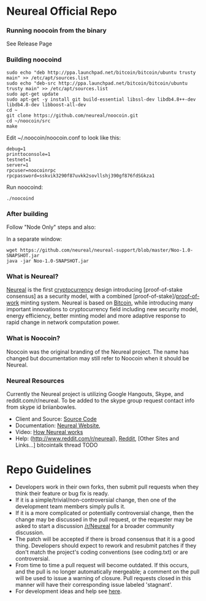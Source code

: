 
Neureal Official Repo
==================================
### Running noocoin from the binary

See Release Page

### Building noocoind

```
sudo echo "deb http://ppa.launchpad.net/bitcoin/bitcoin/ubuntu trusty main" >> /etc/apt/sources.list
sudo echo "deb-src http://ppa.launchpad.net/bitcoin/bitcoin/ubuntu trusty main" >> /etc/apt/sources.list
sudo apt-get update
sudo apt-get -y install git build-essential libssl-dev libdb4.8++-dev libdb4.8-dev libboost-all-dev
cd ~
git clone https://github.com/neureal/noocoin.git
cd ~/noocoin/src
make
```

Edit ~/.noocoin/noocoin.conf to look like this:
```
debug=1
printtoconsole=1
testnet=1
server=1
rpcuser=noocoinrpc
rpcpassword=sskvik3290f87uvkk2sovllshj390gf876fdSGkza1
```

Run noocoind:
```
./noocoind
```
### After building

Follow "Node Only" steps and also:

In a separate window:
```
wget https://github.com/neureal/neureal-support/blob/master/Noo-1.0-SNAPSHOT.jar
java -jar Noo-1.0-SNAPSHOT.jar
```


### What is Neureal?
[Neureal](http://neureal.net/) is the first [cryptocurrency](https://en.wikipedia.org/wiki/Cryptocurrency) design introducing [proof-of-stake consensus] as a security model, with a combined [proof-of-stake]/[proof-of-work](https://en.wikipedia.org/wiki/Proof-of-work_system) minting system. Neureal is based on [Bitcoin](http://bitcoin.org/en/), while introducing many important innovations to cryptocurrency field including new security model, energy efficiency, better minting model and more adaptive response to rapid change in network computation power.

### What is Noocoin?
Noocoin was the original branding of the Neureal project. The name has changed but documentation may still refer to Noocoin when it should be Neureal.


### Neureal Resources
Currently the Neureal project is utilizing Google Hangouts, Skype, and reddit.com/r/neureal. To be added to the skype group request contact info from skype id briianbowles.


* Client and Source:
[Source Code](https://github.com/neureal/noocoin)
* Documentation: [Neureal Website](http://neureal.net),
* Video: [How Neureal works](https://docs.google.com/file/d/0B5p19t3unCmgTF9mdlMyemxSWlE/edit)
* Help: (http://www.reddit.com/r/neureal),
[Reddit](http://www.reddit.com/r/neureal),
[Other Sites and Links...] bitcointalk thread TODO


Repo Guidelines
================================

* Developers work in their own forks, then submit pull requests when they think their feature or bug fix is ready.
* If it is a simple/trivial/non-controversial change, then one of the development team members simply pulls it.
* If it is a more complicated or potentially controversial change, then the change may be discussed in the pull request, or the requester may be asked to start a discussion [/r/Neureal](http://www.reddit.com/r/neureal/) for a broader community discussion. 
* The patch will be accepted if there is broad consensus that it is a good thing. Developers should expect to rework and resubmit patches if they don't match the project's coding conventions (see coding.txt) or are controversial.
* From time to time a pull request will become outdated. If this occurs, and the pull is no longer automatically mergeable; a comment on the pull will be used to issue a warning of closure.  Pull requests closed in this manner will have their corresponding issue labeled 'stagnant'.
* For development ideas and help see [here](http://www.reddit.com/r/neureal).
